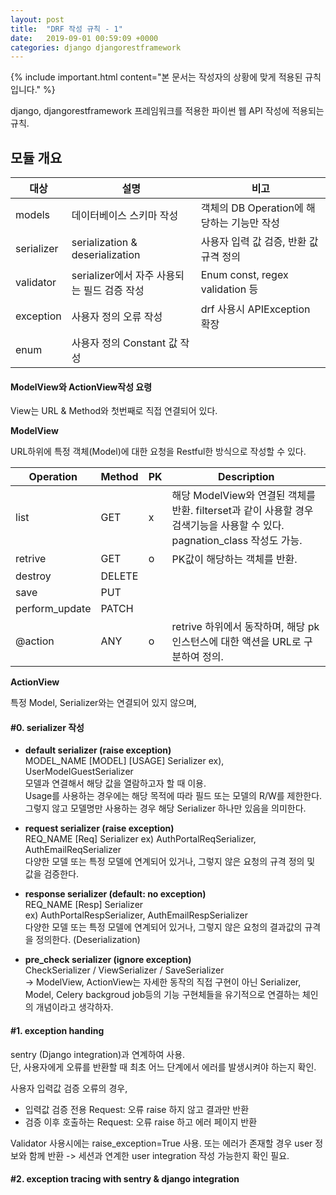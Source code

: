 ```yaml
---
layout: post
title:  "DRF 작성 규칙 - 1"
date:   2019-09-01 00:59:09 +0000
categories: django djangorestframework
---
```


{% include important.html content="본 문서는 작성자의 상황에 맞게 적용된 규칙입니다." %}

django, djangorestframework 프레임워크를 적용한 파이썬 웹 API 작성에 적용되는 규칙.


## 모듈 개요

|대상|설명|비고|
|------|---|---|
|models|데이터베이스 스키마 작성|객체의 DB Operation에 해당하는 기능만 작성|
|serializer|serialization & deserialization|사용자 입력 값 검증, 반환 값 규격 정의|
|validator|serializer에서 자주 사용되는 필드 검증 작성|Enum const, regex validation 등|
|exception|사용자 정의 오류 작성|drf 사용시 APIException 확장|
|enum|사용자 정의 Constant 값 작성||

#### ModelView와 ActionView작성 요령
View는 URL & Method와 첫번째로 직접 연결되어 있다.  

**ModelView**  

URL하위에 특정 객체(Model)에 대한 요청을 Restful한 방식으로 작성할 수 있다.

|Operation|Method|PK|Description|
|----|--|--|--------|
|list|GET|x|해당 ModelView와 연결된 객체를 반환. filterset과 같이 사용할 경우 검색기능을 사용할 수 있다. pagnation_class 작성도 가능.
|retrive|GET|o|PK값이 해당하는 객체를 반환.
|destroy|DELETE
|save|PUT
|perform_update|PATCH
|@action|ANY|o|retrive 하위에서 동작하며, 해당 pk 인스턴스에 대한 액션을 URL로 구분하여 정의.

**ActionView**  

특정 Model, Serializer와는 연결되어 있지 않으며,


#### #0. serializer 작성
- **default serializer (raise exception)**  
MODEL_NAME [MODEL] [USAGE] Serializer
ex), UserModelGuestSerializer  
모델과 연결해서 해당 값을 열람하고자 할 때 이용.  
Usage를 사용하는 경우에는 해당 목적에 따라 필드 또는 모델의 R/W를 제한한다.  
그렇지 않고 모델명만 사용하는 경우 해당 Serializer 하나만 있음을 의미한다.

- **request serializer (raise exception)**  
REQ_NAME [Req] Serializer
ex) AuthPortalReqSerializer, AuthEmailReqSerializer  
다양한 모델 또는 특정 모델에 연계되어 있거나, 그렇지 않은 요청의 규격 정의 및 값을 검증한다.

- **response serializer (default: no exception)**  
REQ_NAME [Resp] Serializer  
ex) AuthPortalRespSerializer, AuthEmailRespSerializer  
다양한 모델 또는 특정 모델에 연계되어 있거나, 그렇지 않은 요청의 결과값의 규격을 정의한다. (Deserialization)

- **pre_check serializer (ignore exception)**  
    CheckSerializer / ViewSerializer / SaveSerializer  
    -> ModelView, ActionView는 자세한 동작의 직접 구현이 아닌
    Serializer, Model, Celery backgroud job등의 기능 구현체들을
    유기적으로 연결하는 체인의 개념이라고 생각하자.



#### #1. exception handing
sentry (Django integration)과 연계하여 사용.  
단, 사용자에게 오류를 반환할 때 최초 어느 단계에서 에러를 발생시켜야 하는지 확인.

사용자 입력값 검증 오류의 경우,
- 입력값 검증 전용 Request: 오류 raise 하지 않고 결과만 반환
- 검증 이후 호출하는 Request: 오류 raise 하고 에러 페이지 반환

Validator 사용시에는 raise_exception=True 사용.
또는 에러가 존재할 경우 user 정보와 함께 반환
-> 세션과 연계한 user integration 작성 가능한지 확인 필요.

#### #2. exception tracing with sentry & django integration
